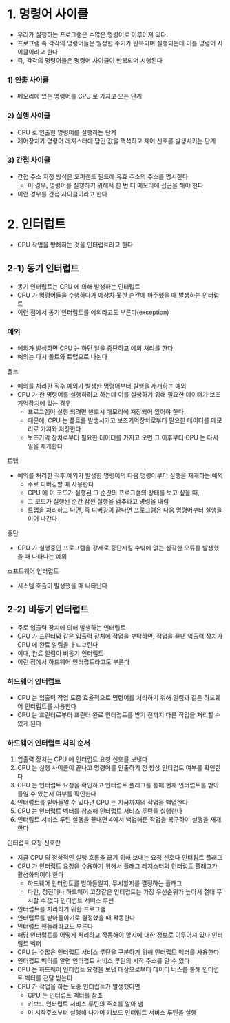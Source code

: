 # 1. 명령어 사이클
- 우리가 실행하는 프로그램은 수많은 명령어로 이루어져 있다.
- 프로그램 속 각각의 명령어들은 일정한 주기가 반복되며 실행되는데 이를 명령어 사이클이라고 한다
- 즉, 각각의 명령어들은 명령어 사이클이 반복되며 시행된다
### 1) 인출 사이클
- 메모리에 있는 명령어를 CPU 로 가지고 오는 단계
### 2) 실행 사이클
- CPU 로 인출한 명령어를 실행하는 단계
- 제어장치가 명령어 레지스터에 담긴 값을 핵석하고 제어 신호를 발생시키는 단계
### 3) 간접 사이클
- 간접 주소 지정 방식은 오퍼랜드 필드에 유효 주소의 주소를 명시한다
  - 이 경우, 명령어를 실행하기 위해서 한 번 더 메모리에 접근을 해야 한다
- 이런 경우를 간접 사이클이라고 한다

# 2. 인터럽트
- CPU 작업을 방해하는 것을 인터럽트라고 한다
## 2-1) 동기 인터럽트
- 동기 인터럽트는 CPU 에 의해 발생하는 인터럽트
- CPU 가 명령어들을 수행하다가 예상치 못한 순간에 마주했을 때 발생하는 인터럽트
- 이런 점에서 동기 인터럽트를 예외라고도 부른다(exception)

### 예외
- 예외가 발생하면 CPU 는 하던 일을 중단하고 예외 처리를 한다
- 예외는 다시 폴트와 트랩으로 나뉜다

폴트
- 예외를 처리한 직후 예외가 발생한 명령어부터 실행을 재개하는 예외
- CPU 가 한 명령어를 실행하려고 하는데 이를 실행하기 위해 필요한 데이터가 보조기억장치에 있는 경우
  - 프로그램이 실행 되려면 반드시 메모리에 저장되어 있어야 한다
  - 때문에, CPU 는 폴트를 발생시키고 보조기억장치로부터 필요한 데이터를 메모리로 가져와 저장한다
  - 보조기억 장치로부터 필요한 데이터를 가지고 오면 그 이후부터 CPU 는 다시 일을 재개한다

트랩
- 예외를 처리한 직후 예외가 발생한 명령어의 다음 명령어부터 실행을 재개하는 예외
  - 주로 디버깅할 때 사용한다
  - CPU 에 이 코드가 실행된 그 순간의 프로그램의 상태를 보고 싶을 때,
  - 그 코드가 실행된 순간 잠깐 실행을 멈추라고 명령을 내림
  - 트랩을 처리하고 나면, 즉 디버깅이 끝나면 프로그램은 다음 명령어부터 실행을 이어 나간다

중단
- CPU 가 실행중인 프로그램을 강제로 중단시킬 수밖에 없는 심각한 오류를 발생했을 때 나타나는 예외

소프트웨어 인터럽트
- 시스템 호출이 발생했을 때 나타난다

## 2-2) 비동기 인터럽트
- 주로 입출력 장치에 의해 발생하는 인터럽트
- CPU 가 프린터와 같은 입출력 장치에 작업을 부탁하면, 작업을 끝낸 입출력 장치가 CPU 에 완료 알림을 ㅏㄴㄹ린다
- 이때, 완료 알림이 비동기 인터럽트
- 이런 점에서 하드웨어 인터럽트라고도 부른다

### 하드웨어 인터럽트
- CPU 는 입출력 작업 도중 효율적으로 명령어를 처리하기 위해 알림과 같은 하드웨어 인터럽트를 사용한다
- CPU 는 프린터로부터 프린터 완료 인터럽트를 받기 전까지 다른 작업을 처리할 수 있게 된다

### 하드웨어 인터럽트 처리 순서
1. 입출력 장치는 CPU 에 인터럽트 요청 신호를 보낸다
2. CPU 는 실행 사이클이 끝나고 명령어를 인출하기 전 항상 인터럽트 여부를 확인한다
3. CPU 는 인터럽트 요청을 확인하고 인터럽트 플래그를 통해 현재 인터럽트를 받아들일 수 있는지 여부를 확인한다
4. 인터럽트를 받아들일 수 있다면 CPU 는 지금까지의 작업을 백업한다
5. CPU 는 인터럽트 벡터를 참조해 인터럽트 서비스 루틴을 실행한다
6. 인터럽트 서비스 루틴 실행을 끝내면 4에서 백업해둔 작업을 복구하여 실행을 재개한다

인터럽트 요청 신호란
- 지금 CPU 의 정상적인 실행 흐름을 끊기 위해 보내는 요청 신호다
인터럽트 플래그
- CPU 가 인터럽트 요청을 수용하기 위해서 플래그 레지스터의 인터럽트 플래그가 활성화되어야 한다
  - 하드웨어 인터럽트를 받아들일지, 무시할지를 결정하는 플래그
  - 다만, 정전이나 하드웨어 고장같은 인터럽트는 가장 우선순위가 높아서 절대 무시할 수 없다
인터럽트 서비스 루틴
- 인터럽트를 처리하기 위한 프로그램
- 인터럽트를 받아들이기로 결정했을 때 작동한다
- 인터럽트 핸들러라고도 부른다
- 해당 인터럽트를 어떻게 처리하고 작동해야 할지에 대한 정보로 이루어져 있다
인터럽트 벡터
- CPU 는 수많은 인터럽트 서비스 루틴을 구분하기 위해 인터럽트 벡터를 사용한다
- 인터럽트 벡터를 알면 인터럽트 서비스 루틴의 시작 주소를 알 수 있다
- CPU 는 하드웨어 인터럽트 요청을 보낸 대상으로부터 데이터 버스를 통해 인터럽트 벡터를 전달 받는다
- CPU 가 작업을 하는 도중 인터럽트가 발생했다면
  - CPU 는 인터럽트 벡터를 참조
  - 키보드 인터럽트 서비스 루틴의 주소를 알아 냄
  - 이 시작주소부터 실행해 나가며 키보드 인터럽트 서비스 루틴을 실행

